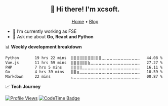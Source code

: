 <h2 align="center">👋 Hi there! I'm xcsoft.</h2>
<p align="center">
  <a href="https://xsot.cn">Home</a> •
  <a href="https://blog.xsot.cn">Blog</a>
</p>

- 🔭 I’m currently working as FSE
- 💬 Ask me about **Go, React and Python**

📊 **Weekly development breakdown**
<!--START_SECTION:waka-->

```txt
Python       19 hrs 22 mins  ⣿⣿⣿⣿⣿⣿⣿⣿⣿⣿⣿⣀⣀⣀⣀⣀⣀⣀⣀⣀⣀⣀⣀⣀⣀   44.08 %
Vue.js       11 hrs 59 mins  ⣿⣿⣿⣿⣿⣿⣷⣀⣀⣀⣀⣀⣀⣀⣀⣀⣀⣀⣀⣀⣀⣀⣀⣀⣀   27.27 %
PHP          7 hrs 5 mins    ⣿⣿⣿⣿⣀⣀⣀⣀⣀⣀⣀⣀⣀⣀⣀⣀⣀⣀⣀⣀⣀⣀⣀⣀⣀   16.11 %
Go           4 hrs 39 mins   ⣿⣿⣶⣀⣀⣀⣀⣀⣀⣀⣀⣀⣀⣀⣀⣀⣀⣀⣀⣀⣀⣀⣀⣀⣀   10.59 %
Markdown     22 mins         ⣄⣀⣀⣀⣀⣀⣀⣀⣀⣀⣀⣀⣀⣀⣀⣀⣀⣀⣀⣀⣀⣀⣀⣀⣀   00.87 %
```

<!--END_SECTION:waka-->

📈 **Tech Journey**

[![Profile Views](https://komarev.com/ghpvc/?username=soxft&color=grey&style=for-the-badge)](https://github.com/soxft/soxft)
[![CodeTime Badge](https://img.shields.io/endpoint?style=for-the-badge&color=222&url=https%3A%2F%2Fapi.codetime.dev%2Fshield%3Fid%3D24373%26project%3D%26in=604800000)](https://github.com/soxft/soxft)


